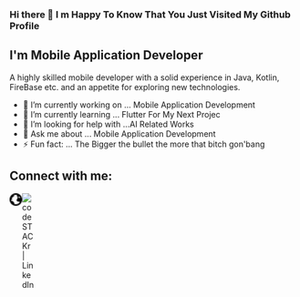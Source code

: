 ### Hi there 👋 I m Happy To Know That You Just Visited My Github Profile


## I'm Mobile Application Developer 
  A highly skilled mobile developer with a solid experience in Java, Kotlin, FireBase etc. and an appetite for exploring new technologies.
  
  
- 🔭 I’m currently working on ... Mobile Application Development
- 🌱 I’m currently learning ... Flutter For My Next Projec
- 🤔 I’m looking for help with ...AI Related Works
- 💬 Ask me about ... Mobile Application Development
- ⚡ Fun fact: ... The Bigger the bullet the more that bitch gon'bang

## Connect with me:

<p><a href="https://treeprog.netlify.app/" rel="nofollow"><img align="left" alt="codeSTACKr.com" width="22px" src="https://raw.githubusercontent.com/iconic/open-iconic/master/svg/globe.svg" style="max-width:100%;"></a>
<a href="https://www.linkedin.com/in/ayoub-ghoudan-36a122161/" rel="nofollow"><img align="left" alt="codeSTACKr | LinkedIn" width="22px" src="https://camo.githubusercontent.com/d659d2bac00c01b42bffbae84bdc121e828b8fecd5b4949ffa2575f5d9e4a371/68747470733a2f2f63646e2e6a7364656c6976722e6e65742f6e706d2f73696d706c652d69636f6e734076332f69636f6e732f6c696e6b6564696e2e737667" data-canonical-src="https://cdn.jsdelivr.net/npm/simple-icons@v3/icons/linkedin.svg" style="max-width:100%;"></a></p>
